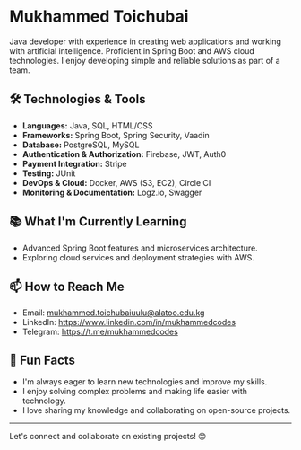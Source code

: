 #  Mukhammed Toichubai

Java developer with experience in creating web applications and working with artificial intelligence. Proficient in Spring Boot and AWS cloud technologies. I enjoy developing simple and reliable solutions as part of a team.

## 🛠️ Technologies & Tools

- **Languages:** Java, SQL, HTML/CSS
- **Frameworks:** Spring Boot, Spring Security, Vaadin
- **Database:** PostgreSQL, MySQL
- **Authentication & Authorization:** Firebase, JWT, Auth0
- **Payment Integration:** Stripe
- **Testing:** JUnit
- **DevOps & Cloud:** Docker, AWS (S3, EC2), Circle CI
- **Monitoring & Documentation:** Logz.io, Swagger

## 📚 What I'm Currently Learning

- Advanced Spring Boot features and microservices architecture.
- Exploring cloud services and deployment strategies with AWS.

## 📫 How to Reach Me

- Email: mukhammed.toichubaiuulu@alatoo.edu.kg
- LinkedIn: https://www.linkedin.com/in/mukhammedcodes
- Telegram: https://t.me/mukhammedcodes

## 🌱 Fun Facts

- I'm always eager to learn new technologies and improve my skills.
- I enjoy solving complex problems and making life easier with technology.
- I love sharing my knowledge and collaborating on open-source projects.

_______________________
Let's connect and collaborate on existing projects! 😊
